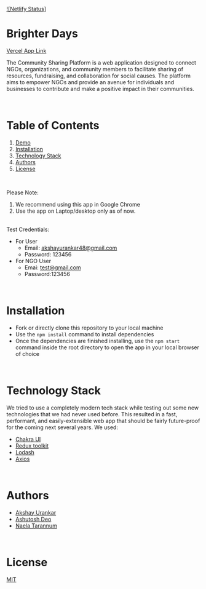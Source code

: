 [![Netlify Status]](https://app.netlify.com/sites/pesto-n8-dbacs/deploys)

# Brighter Days

[Vercel App Link](https://brighter-days.vercel.app/)

The Community Sharing Platform is a web application designed to connect NGOs, organizations, and community members to facilitate sharing of resources, fundraising, and collaboration for social causes. The platform aims to empower NGOs and provide an avenue for individuals and businesses to contribute and make a positive impact in their communities.

<br/>

# Table of Contents

1. [Demo](#demo)
2. [Installation](#installation)
3. [Technology Stack](#technology-stack)
4. [Authors](#authors)
5. [License](#license)

<br/>

Please Note:

1. We recommend using this app in Google Chrome
2. Use the app on Laptop/desktop only as of now.

<br/>
Test Credentials:

- For User
  - Email: akshayurankar48@gmail.com
  - Password: 123456
- For NGO User
  - Emai: test@gmail.com
  - Password:123456

<br/>

# Installation

- Fork or directly clone this repository to your local machine
- Use the `npm install` command to install dependencies
- Once the dependencies are finished installing, use the `npm start` command inside the root directory to open the app in your local browser of choice

<br/>

# Technology Stack

We tried to use a completely modern tech stack while testing out some new technologies that we had never used before. This resulted in a fast, performant, and easily-extensible web app that should be fairly future-proof for the coming next several years. We used:

- [Chakra UI](https://chakra-ui.com/)
- [Redux toolkit](https://redux-toolkit.js.org/)
- [Lodash](https://lodash.com/)
- [Axios](https://axios-http.com/docs/intro)

<br/>

# Authors

- [Akshay Urankar](https://github.com/evilieswithin)
- [Ashutosh Deo](https://github.com/ashudeo4)
- [Naela Tarannum](https://github.com/NaelaTarannum)

<br/>

# License

[MIT](https://opensource.org/licenses/MIT)
